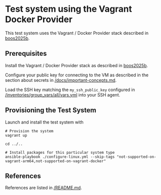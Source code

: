 # Test system using the Vagrant Docker Provider

This test system uses the Vagrant / Docker Provider stack described in
[boos2025b](../../README.md#references).

## Prerequisites

Install the Vagrant / Docker Provider stack as described in
[boos2025b](../../README.md#references).

Configure your public key for connecting to the VM as described in the section about secrets in [/docs/important-concepts.md](../../docs/important-concepts.md).

Load the SSH key matching the `my_ssh_public_key` configured in [/inventories/group_vars/all/vars.yml](../../inventories/group_vars/all/vars.yml) into your SSH agent.

## Provisioning the Test System

Launch and install the test system with

```shell
# Provision the system
vagrant up

cd ../..

# Install packages for this particular system type
ansible-playbook ./configure-linux.yml --skip-tags "not-supported-on-vagrant-arm64,not-supported-on-vagrant-docker"
```

## References

References are listed in [/README.md](../../README.md#references).
